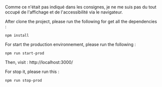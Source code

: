 Comme ce n'était pas indiqué dans les consignes, je ne me suis pas du tout occupé de l'affichage et de l'accessibilité via le navigateur.

After clone the project, please run the following for get all the dependencies :
``````
npm install
``````

For start the production environnement, please run the following :
``````
npm run start-prod
``````
Then, visit : http://localhost:3000/

For stop it, please run this :
``````
npm run stop-prod
``````